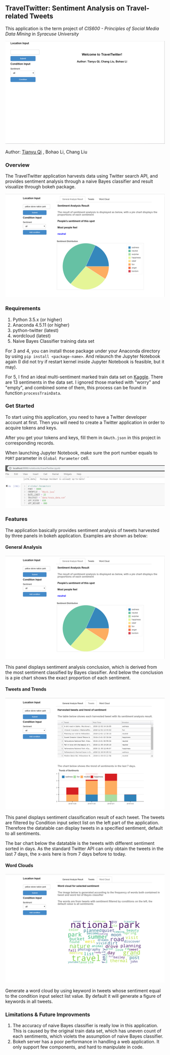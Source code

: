 ## TravelTwitter: Sentiment Analysis on Travel-related Tweets ##

This application is the term project of *CIS600 - Principles of Social Media Data Mining* in *Syracuse University*

![welcome](Examples/welcome.png)

Author: [Tianyu Qi](https://www.linkedin.com/in/tianyu-qi-477a25147/) , Bohao Li, Chang Liu

### Overview ###

The TravelTwitter application harvests data using Twitter search API, and provides sentiment analysis through a naive Bayes classifier and result visualize through bokeh package.

![general](Examples/general.png)

### Requirements ###

 1. Python     3.5.x (or higher)
 2. Anaconda   4.5.11 (or higher)
 3. python-twitter (latest)
 4. wordcloud (latest)
 5. Naive Bayes Classifier training data set

 For 3 and 4, you can install those package under your Anaconda directory by using ```pip install <package-name>```. And relaunch the Jupyter Notebook again (I did not try if restart kernel inside Jupyter Notebook is feasible, but it may).

 For 5, I find an ideal multi-sentiment marked train data set on [Kaggle](https://www.kaggle.com/c/sa-emotions/data). There are 13 sentiments in the data set. I ignored those marked with "worry" and "empty", and combined some of them, this process can be found in function ```processTrainData```.

### Get Started ###

To start using this application, you need to have a Twitter developer account at first. Then you will need to create a Twitter application in order to acquire tokens and keys.

After you get your tokens and keys, fill them in ```OAuth.json``` in this project in corresponding records.

When launching Jupyter Notebook, make sure the port number equals to ```PORT``` parameter in ```Global Parameter``` cell.

![port](Examples/port.png) 

### Features ###

The application basically provides sentiment analysis of tweets harvested by three panels in bokeh application. Examples are shown as below:

#### General Analysis ####

![general](Examples/general.png)

This panel displays sentiment analysis conclusion, which is derived from the most sentiment classified by Bayes classifier. And below the conclusion is a pie chart shows the exact proportion of each sentiment.

#### Tweets and Trends ####

![Tweets and Trends](Examples/tweets.png)

This panel displays sentiment classification result of each tweet. The tweets are filtered by Condition input select list on the left part of the application. Therefore the datatable can display tweets in a specified sentiment, default to all sentiments.

The bar chart below the datatable is the tweets with different sentiment sorted in days. As the standard Twitter API can only obtain the tweets in the last 7 days, the x-axis here is from 7 days before to today.

#### Word Clouds ####

![word cloud](Examples/wordClouds.png)

Generate a word cloud by using keyword in tweets whose sentiment equal to the condition input select list value. By default it will generate a figure of keywords in all tweets.

### Limitations & Future Improvments ###

 1. The accuracy of naive Bayes classifier is really low in this application. This is caused by the original train data set, which has uneven count of each sentiments, which violets the assumption of naive Bayes classifier.
 2. Bokeh server has a poor performance in handling a web application. It only support few components, and hard to manipulate in code.